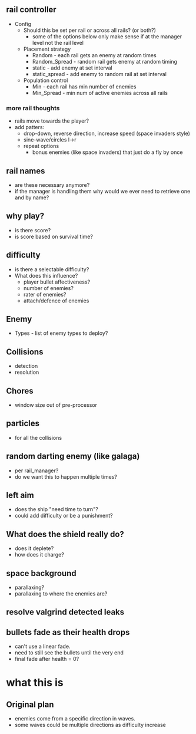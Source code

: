 ## rail controller
* Config
  * Should this be set per rail or across all rails? (or both?)
    * some of the options below only make sense if at the manager level not the rail level
  * Placement strategy
    * Random - each rail gets an enemy at random times
    * Random_Spread - random rail gets enemy at random timing
    * static - add enemy at set interval
    * static_spread - add enemy to random rail at set interval
  * Population control
    * Min - each rail has min number of enemies
    * Min_Spread - min num of active enemies across all rails

### more rail thoughts
* rails move towards the player?
* add patters:
  * drop-down, reverse direction, increase speed (space invaders style)
  * sine-wave/circles l->r
  * repeat options
    * bonus enemies (like space invaders) that just do a fly by once

## rail names
- are these necessary anymore?
- if the manager is handling them why would we ever need to retrieve one and by name?

## why play?
- is there score?
- is score based on survival time?

## difficulty
- is there a selectable difficulty?
- What does this influence?
  - player bullet affectiveness?
  - number of enemies?
  - rater of enemies?
  - attach/defence of enemies

## Enemy
* Types - list of enemy types to deploy?

## Collisions
* detection
* resolution

## Chores
* window size out of pre-processor

## particles
- for all the collisions

## random darting enemy (like galaga)
- per rail_manager?
- do we want this to happen multiple times?

## left aim
- does the ship "need time to turn"?
- could add difficulty or be a punishment?

## What does the shield really do?
- does it deplete?
- how does it charge?

## space background
- parallaxing?
- parallaxing to where the enemies are?

## resolve valgrind detected leaks

## bullets fade as their health drops
- can't use a linear fade.
- need to still see the bullets until the very end
- final fade after health = 0?

# what this is

## Original plan
* enemies come from a specific direction in waves.
* some waves could be multiple directions as difficulty increase


